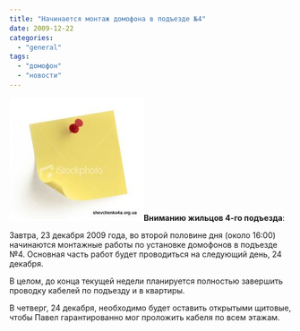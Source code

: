 ```yaml
---
title: "Начинается монтаж домофона в подъезде №4"
date: 2009-12-22
categories: 
  - "general"
tags: 
  - "домофон"
  - "новости"
---
```


![Новости](/wp-content/uploads/2009/12/ist2_3284516-note-paper.jpg "Новости")**Вниманию жильцов 4-го подъезда**:

Завтра, 23 декабря 2009 года, во второй половине дня (около 16:00) начинаются монтажные работы по установке домофонов в подъезде №4. Основная часть работ будет проводиться на следующий день, 24 декабря.

В целом, до конца текущей недели планируется полностью завершить проводку кабелей по подъезду и в квартиры.

В четверг, 24 декабря, необходимо будет оставить открытыми щитовые, чтобы Павел гарантированно мог проложить кабеля по всем этажам.

<!--more Прокомментировать новость »-->
